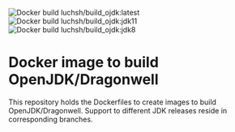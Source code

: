 ![Docker build luchsh/build_ojdk:latest](https://github.com/luchsh/docker_build_jdk/workflows/Docker%20build%20luchsh/build_ojdk:latest/badge.svg)
![Docker build luchsh/build_ojdk:jdk11](https://github.com/luchsh/docker_build_jdk/workflows/Docker%20build%20luchsh/build_ojdk:jdk11/badge.svg)
![Docker build luchsh/build_ojdk:jdk8](https://github.com/luchsh/docker_build_jdk/workflows/Docker%20build%20luchsh/build_ojdk:jdk8/badge.svg)

# Docker image to build OpenJDK/Dragonwell
This repository holds the Dockerfiles to create images to build OpenJDK/Dragonwell.
Support to different JDK releases reside in corresponding branches.
